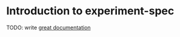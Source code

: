 # Introduction to experiment-spec

TODO: write [great documentation](http://jacobian.org/writing/what-to-write/)
